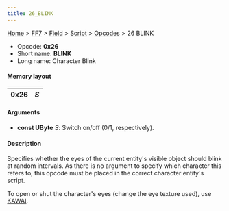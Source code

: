 ```yaml
---
title: 26_BLINK
---
```


[Home](../../../../index.md) > [FF7](../../../../FF7.md) > [Field](../../../Field.md) > [Script](../../Script.md) > [Opcodes](../Opcodes.md) > 26 BLINK

-   Opcode: **0x26**
-   Short name: **BLINK**
-   Long name: Character Blink

#### Memory layout

| 0x26 | *S* |
|------|-----|

#### Arguments

-   **const UByte** *S*: Switch on/off (0/1, respectively).

#### Description

Specifies whether the eyes of the current entity's visible object should blink at random intervals. As there is no argument to specify which character this refers to, this opcode must be placed in the correct character entity's script.

To open or shut the character's eyes (change the eye texture used), use [KAWAI](28_KAWAI.md).

